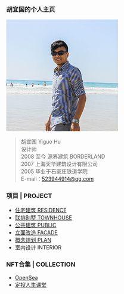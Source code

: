 ### 胡宜国的个人主页  

![avatar](me.jpg)   

> 胡宜国 Yiguo Hu  
> 设计师  
> 2008 至今 源界建筑 BORDERLAND  
> 2007 上海天华建筑设计有限公司   
> 2005 毕业于石家庄铁道学院   
> E-mail：523944914@qq.com 

### 项目 | PROJECT      

* [住宅建筑 RESIDENCE](residence.md)  
* [联排别墅 TOWNHOUSE](townhouse.md)  
* [公共建筑 PUBLIC](public.md)  
* [立面改造 FACADE](facade.md)  
* [概念规划 PLAN](plan.md)  
* 室内设计 INTERIOR

### NFT合集 | COLLECTION  

* [OpenSea](https://opensea.io/DriftOstrich) 
* [定投人生课堂](dingtou.md)  
